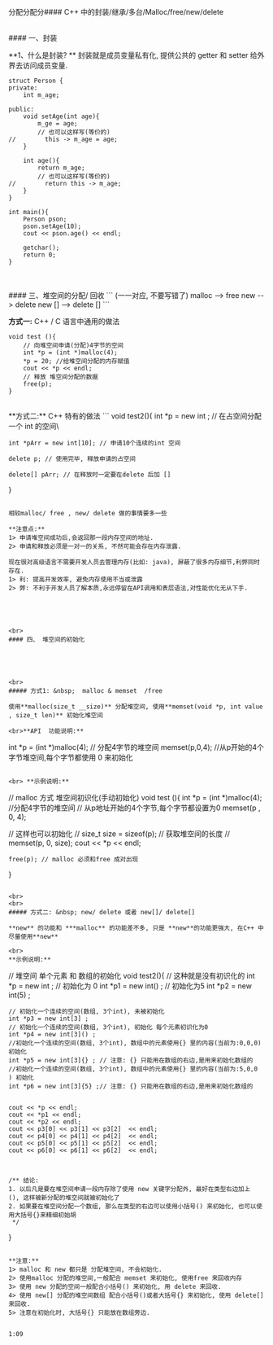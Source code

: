 分配分配分#### C++ 中的封装/继承/多台/Malloc/free/new/delete



<br>
#### 一、封装


**1、什么是封装? **
封装就是成员变量私有化, 提供公共的 getter 和 setter 给外界去访问成员变量.

```
struct Person {
private:
    int m_age;
    
public:
    void setAge(int age){
        m_ge = age;
        // 也可以这样写(等价的)
//        this -> m_age = age;
    }
    
    int age(){
        return m_age;
        // 也可以这样写(等价的)
//        return this -> m_age;
    }
}

int main(){
    Person pson;
    pson.setAge(10);
    cout << pson.age() << endl;
    
    getchar();
    return 0;
}
```









<br>




<br> 
#### 三、堆空间的分配/ 回收
```
(一一对应, 不要写错了)
 malloc --> free
 new --> delete
 new [] --> delete []
 ```
 
**方式一:**
C++ / C 语言中通用的做法 
```
void test (){
    // 向堆空间申请(分配)4字节的空间
    int *p = (int *)malloc(4);
    *p = 20; //给堆空间分配的内存赋值
    cout << *p << endl;
    // 释放 堆空间分配的数据
    free(p);
}
```




<br>
**方式二:**
C++ 特有的做法
```
void test2(){
    int *p = new int ; // 在占空间分配一个 int 的空间\
    
    int *pArr = new int[10]; // 申请10个连续的int 空间
    
    delete p; // 使用完毕, 释放申请的占空间
    
    delete[] pArr; // 在释放时一定要在delete 后加 []
    
}
```

相较malloc/ free , new/ delete 做的事情要多一些

**注意点:**
1> 申请堆空间成功后,会返回那一段内存空间的地址.
2> 申请和释放必须是一对一的关系, 不然可能会存在内存泄露.

现在很对高级语言不需要开发人员去管理内存(比如: java), 屏蔽了很多内存细节,利弊同时存在.
1> 利: 提高开发效率, 避免内存使用不当或泄露
2> 弊: 不利于开发人员了解本质,永远停留在API调用和表层语法,对性能优化无从下手.





<br>
#### 四、 堆空间的初始化





<br>
##### 方式1: &nbsp;  malloc & memset  /free

使用**malloc(size_t __size)** 分配堆空间, 使用**memset(void *p, int value , size_t len)** 初始化堆空间

<br>**API  功能说明:**
```
int *p = (int *)malloc(4); // 分配4字节的堆空间
memset(p,0,4); //从p开始的4个字节堆空间,每个字节都使用 0 来初始化
```

<br> **示例说明:**
```
// malloc 方式 堆空间初识化(手动初始化)
void test (){
    int *p = (int *)malloc(4); //分配4字节的堆空间
    // 从p地址开始的4个字节,每个字节都设置为0
    memset(p , 0, 4);  
    
// 这样也可以初始化
//    size_t size = sizeof(p); // 获取堆空间的长度
//    memset(p, 0, size);
    cout << *p << endl;
 
    free(p); // malloc 必须和free 成对出现
}
```

<br>
<br>
##### 方式二: &nbsp; new/ delete 或者 new[]/ delete[]

**new** 的功能和 ***malloc** 的功能差不多, 只是 **new**的功能更强大, 在C++ 中尽量使用**new** 

<br>
**示例说明:**
```

// 堆空间 单个元素 和 数组的初始化
void test2(){
    // 这种就是没有初识化的
    int *p = new int ;
    // 初始化为 0
    int *p1 = new int() ;
    // 初始化为5
    int *p2 = new int(5) ;
    
    // 初始化一个连续的空间(数组, 3个int), 未被初始化
    int *p3 = new int[3] ;
    // 初始化一个连续的空间(数组, 3个int), 初始化 每个元素初识化为0
    int *p4 = new int[3]() ;
    //初始化一个连续的空间(数组, 3个int), 数组中的元素使用{} 里的内容(当前为:0,0,0) 初始化
    int *p5 = new int[3]{} ; // 注意: {} 只能用在数组的右边,是用来初始化数组的
    //初始化一个连续的空间(数组, 3个int), 数组中的元素使用{} 里的内容(当前为:5,0,0 ) 初始化
    int *p6 = new int[3]{5} ;// 注意: {} 只能用在数组的右边,是用来初始化数组的
    
    
    cout << *p << endl;
    cout << *p1 << endl;
    cout << *p2 << endl;
    cout << p3[0] << p3[1] << p3[2]  << endl;
    cout << p4[0] << p4[1] << p4[2]  << endl;
    cout << p5[0] << p5[1] << p5[2]  << endl;
    cout << p6[0] << p6[1] << p6[2]  << endl;
   
   
    
    /** 结论:
    1. 以后凡是要在堆空间申请一段内存除了使用 new 关键字分配外, 最好在类型右边加上 (), 这样被新分配的堆空间就被初始化了
    2. 如果要在堆空间分配一个数组, 那么在类型的右边可以使用小括号() 来初始化, 也可以使用大括号{}来精细初始胡
     */
}

```

**注意:**
1> malloc 和 new 都只是 分配堆空间, 不会初始化.
2> 使用malloc 分配的堆空间,一般配合 memset 来初始化, 使用free 来回收内存
3> 使用 new 分配的空间一般配合小括号() 来初始化, 用 delete 来回收.
4> 使用 new[] 分配的堆空间数组 配合小括号()或者大括号{} 来初始化, 使用 delete[] 来回收.
5> 注意在初始化时, 大括号{} 只能放在数组旁边.


1:09